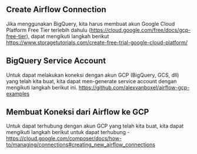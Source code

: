 ## Create Airflow Connection

Jika menggunakan BigQuery, kita harus membuat akun Google Cloud Platform Free Tier terlebih dahulu (https://cloud.google.com/free/docs/gcp-free-tier), dapat mengikuti langkah berikut https://www.storagetutorials.com/create-free-trial-google-cloud-platform/


## BigQuery Service Account

Untuk dapat melakukan koneksi dengan akun GCP (BigQuery, GCS, dll) yang telah kita buat, kita dapat men-generate service account dengan mengikuti langkah berikut ini. https://github.com/alexvanboxel/airflow-gcp-examples


## Membuat Koneksi dari Airflow ke GCP

Untuk dapat terhubung dengan akun GCP yang telah kita buat, kita dapat mengikuti langkah berikut untuk dapat terhubung - https://cloud.google.com/composer/docs/how-to/managing/connections#creating_new_airflow_connections
